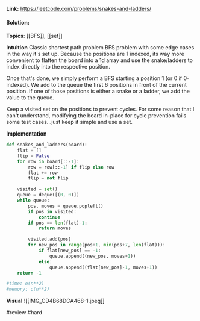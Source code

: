 
**Link:** https://leetcode.com/problems/snakes-and-ladders/
#### Solution:

**Topics**: [[BFS]], [[set]]

**Intuition**
Classic shortest path problem BFS problem with some edge cases in the way it's set up. Because the positions are 1 indexed, its way more convenient to flatten the board into a 1d array and use the snake/ladders to index directly into the respective position.

Once that's done, we simply perform a BFS starting a position 1 (or 0 if 0-indexed). We add to the queue the first 6 positions in front of the current position. If one of those positions is either a snake or a ladder, we add the value to the queue.

Keep a visited set on the positions to prevent cycles. For some reason that I can't understand, modifying the board in-place for cycle prevention fails some test cases...just keep it simple and use a set.

**Implementation**
```python
def snakes_and_ladders(board):
	flat = []
	flip = False
	for row in board[::-1]:
		row = row[::-1] if flip else row
		flat += row
		flip = not flip

	visited = set()
	queue = deque([(0, 0)])
	while queue:
		pos, moves = queue.popleft()
		if pos in visited:
			continue
		if pos == len(flat)-1:
			return moves

		visited.add(pos)
		for new_pos in range(pos+1, min(pos+7, len(flat))):
			if flat[new_pos] == -1:
				queue.append((new_pos, moves+1))
			else:
				queue.append((flat[new_pos]-1, moves+1))
	return -1

#time: o(n**2)
#memory: o(n**2)
```

**Visual** 
![[IMG_CD4B68DCA468-1.jpeg]]


#review 
#hard 



